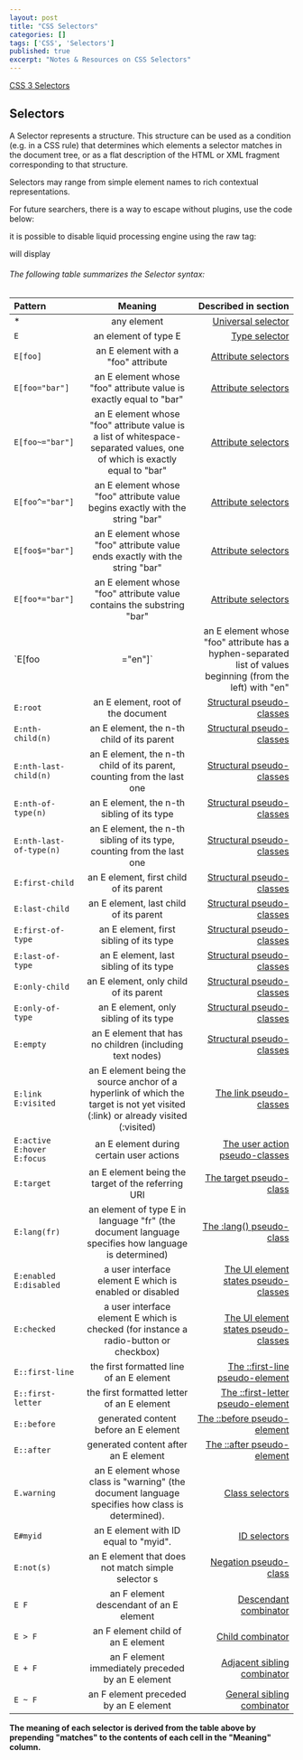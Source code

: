 ```yaml
---
layout: post
title: "CSS Selectors"
categories: []
tags: ['CSS', 'Selectors']
published: true
excerpt: "Notes & Resources on CSS Selectors"
---
```

[CSS 3 Selectors](http://www.w3.org/TR/css3-selectors/)

## Selectors
A Selector represents a structure. This structure can be used as a condition
(e.g. in a CSS rule) that determines which elements a selector matches in the
document tree, or as a flat description of the HTML or XML fragment
corresponding to that structure.

Selectors may range from simple element names to rich contextual representations.

For future searchers, there is a way to escape without plugins, use the code below:

<!-- `{{ "{% this " }}%}` -->
<!-- and for tags, to escape `{{ this }}` use: -->
<!-- `{{ "{{ this " }}}}` -->

it is possible to disable liquid processing engine using the raw tag:
<!-- {% raw  %}
{% this %}
{% endraw %} -->
will display




###### The following table summarizes the Selector syntax:

| **Pattern** | **Meaning** | **Described in section** |
| :------ |:-------:| --------------------:|
| * | any element | [Universal selector](http://www.w3.org/TR/selectors/#universal-selector)
| `E` | an element of type E | [Type selector](http://www.w3.org/TR/selectors/#type-selectors)
| `E[foo]` | an E element with a "foo" attribute | [Attribute selectors](http://www.w3.org/TR/selectors/#attribute-selectors)
| `E[foo="bar"]` | an E element whose "foo" attribute value is exactly equal to "bar" | [Attribute selectors](http://www.w3.org/TR/selectors/#attribute-selectors)
| `E[foo~="bar"]` | an E element whose "foo" attribute value is a list of whitespace-separated values, one of which is exactly equal to "bar" | [Attribute selectors](http://www.w3.org/TR/selectors/#attribute-selectors)
| `E[foo^="bar"]` | an E element whose "foo" attribute value begins exactly with the string "bar" | [Attribute selectors](http://www.w3.org/TR/selectors/#attribute-selectors)
| `E[foo$="bar"]` | an E element whose "foo" attribute value ends exactly with the string "bar" | [Attribute selectors](http://www.w3.org/TR/selectors/#attribute-selectors)
| `E[foo*="bar"]` | an E element whose "foo" attribute value contains the substring "bar" | [Attribute selectors](http://www.w3.org/TR/selectors/#attribute-selectors)
| `E[foo|="en"]` | an E element whose "foo" attribute has a hyphen-separated list of values beginning (from the left) with "en" | [Attribute selectors](http://www.w3.org/TR/selectors/#attribute-selectors)
| `E:root` | an E element, root of the document | [Structural pseudo-classes](http://www.w3.org/TR/selectors/#structural-pseudos)
| `E:nth-child(n)` | an E element, the n-th child of its parent | [Structural pseudo-classes](http://www.w3.org/TR/selectors/#structural-pseudos)
| `E:nth-last-child(n)` | an E element, the n-th child of its parent, counting from the last one | [Structural pseudo-classes](http://www.w3.org/TR/selectors/#structural-pseudos)
| `E:nth-of-type(n)` | an E element, the n-th sibling of its type | [Structural pseudo-classes](http://www.w3.org/TR/selectors/#structural-pseudos)
| `E:nth-last-of-type(n)` | an E element, the n-th sibling of its type, counting from the last one | [Structural pseudo-classes](http://www.w3.org/TR/selectors/#structural-pseudos)
| `E:first-child` | an E element, first child of its parent | [Structural pseudo-classes](http://www.w3.org/TR/selectors/#structural-pseudos)
| `E:last-child` | an E element, last child of its parent | [Structural pseudo-classes](http://www.w3.org/TR/selectors/#structural-pseudos)
| `E:first-of-type` | an E element, first sibling of its type | [Structural pseudo-classes](http://www.w3.org/TR/selectors/#structural-pseudos)
| `E:last-of-type` | an E element, last sibling of its type | [Structural pseudo-classes](http://www.w3.org/TR/selectors/#structural-pseudos)
| `E:only-child` | an E element, only child of its parent | [Structural pseudo-classes](http://www.w3.org/TR/selectors/#structural-pseudos)
| `E:only-of-type` | an E element, only sibling of its type | [Structural pseudo-classes](http://www.w3.org/TR/selectors/#structural-pseudos)
| `E:empty` | an E element that has no children (including text nodes) | [Structural pseudo-classes](http://www.w3.org/TR/selectors/#structural-pseudos)
| `E:link`<br>`E:visited` | an E element being the source anchor of a hyperlink of which the target is not yet visited (:link) or already visited (:visited) | [The link pseudo-classes](http://www.w3.org/TR/selectors/#link)
| `E:active`<br>`E:hover` <br>`E:focus` | an E element during certain user actions | [The user action pseudo-classes](http://www.w3.org/TR/selectors/#useraction-pseudos)
| `E:target` | an E element being the target of the referring URI | [The target pseudo-class](http://www.w3.org/TR/selectors/#target-pseudo)
| `E:lang(fr)` | an element of type E in language "fr" (the document language specifies how language is determined) | [The :lang() pseudo-class](http://www.w3.org/TR/selectors/#lang-pseudo)
| `E:enabled`<br>`E:disabled` | a user interface element E which is enabled or disabled | [The UI element states pseudo-classes](http://www.w3.org/TR/selectors/#UIstates)
| `E:checked` <!--<br>`E:indeterminate`--> | a user interface element E which is checked<!-- or in an indeterminate state--> (for instance a radio-button or checkbox) | [The UI element states pseudo-classes](http://www.w3.org/TR/selectors/#UIstates)
| `E::first-line` | the first formatted line of an E element | [The ::first-line pseudo-element](http://www.w3.org/TR/selectors/#first-line)
| `E::first-letter` | the first formatted letter of an E element | [The ::first-letter pseudo-element](http://www.w3.org/TR/selectors/#first-letter)
| `E::before` | generated content before an E element | [The ::before pseudo-element](http://www.w3.org/TR/selectors/#gen-content)
| `E::after` | generated content after an E element | [The ::after pseudo-element](http://www.w3.org/TR/selectors/#gen-content)
| `E.warning` | an E element whose class is "warning" (the document language specifies how class is determined). | [Class selectors](http://www.w3.org/TR/selectors/#class-html)
| `E#myid` | an E element with ID equal to "myid". | [ID selectors](http://www.w3.org/TR/selectors/#id-selectors)
| `E:not(s)` | an E element that does not match simple selector s | [Negation pseudo-class](http://www.w3.org/TR/selectors/#negation)
| `E F` | an F element descendant of an E element | [Descendant combinator](http://www.w3.org/TR/selectors/#descendant-combinators)
| `E > F` | an F element child of an E element | [Child combinator](http://www.w3.org/TR/selectors/#child-combinators)
| `E + F` | an F element immediately preceded by an E element | [Adjacent sibling combinator](http://www.w3.org/TR/selectors/#adjacent-sibling-combinators)
| `E ~ F` | an F element preceded by an E element | [General sibling combinator](http://www.w3.org/TR/selectors/#general-sibling-combinators)


**The meaning of each selector is derived from the table above by prepending
"matches" to the contents of each cell in the "Meaning" column.**

